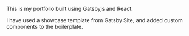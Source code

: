 This  is my portfolio built using Gatsbyjs and React.

I have used a showcase template from Gatsby Site, and added custom components to the boilerplate.

